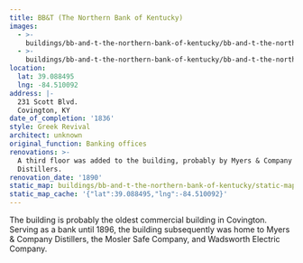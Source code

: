 ```yaml
---
title: BB&T (The Northern Bank of Kentucky)
images:
  - >-
    buildings/bb-and-t-the-northern-bank-of-kentucky/bb-and-t-the-northern-bank-of-kentucky-0_qdvs6v
  - >-
    buildings/bb-and-t-the-northern-bank-of-kentucky/bb-and-t-the-northern-bank-of-kentucky-1_v90qer
location:
  lat: 39.088495
  lng: -84.510092
address: |-
  231 Scott Blvd.
  Covington, KY
date_of_completion: '1836'
style: Greek Revival
architect: unknown
original_function: Banking offices
renovations: >-
  A third floor was added to the building, probably by Myers & Company
  Distillers.
renovation_date: '1890'
static_map: buildings/bb-and-t-the-northern-bank-of-kentucky/static-map_mskz08
static_map_cache: '{"lat":39.088495,"lng":-84.510092}'
---
```


The building is probably the oldest commercial building in Covington. Serving as a bank until 1896, the building subsequently was home to Myers & Company Distillers, the Mosler Safe Company, and Wadsworth Electric Company.
